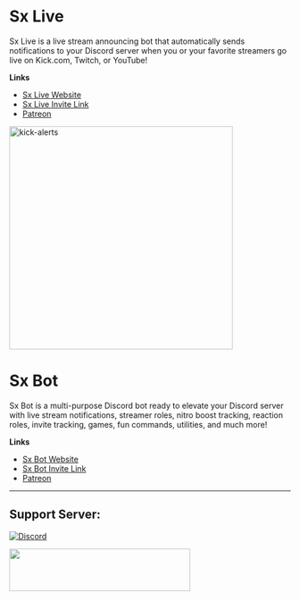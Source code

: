 # Sx Live

Sx Live is a live stream announcing bot that automatically sends notifications to your Discord server when you or your favorite streamers go live on Kick.com, Twitch, or YouTube!

**Links**

* [Sx Live Website](https://sxlivebot.com)
* [Sx Live Invite Link](https://sxlivebot.com/invite)
* [Patreon](https://patreon.sxlivebot.com)

<img width="400" alt="kick-alerts" src="https://github.com/pkdev08/Sx-Bot/assets/54294685/3d356557-a73d-41a6-aa16-1cb9501d9b9c">


# Sx Bot

Sx Bot is a multi-purpose Discord bot ready to elevate your Discord server with live stream notifications, streamer roles, nitro boost tracking, reaction roles, invite tracking, games, fun commands, utilities, and much more!

**Links**

* [Sx Bot Website](https://sxbot.io)
* [Sx Bot Invite Link](https://invite.sxbot.io)
* [Patreon](https://patreon.sxlivebot.com)


<hr />
<h2>Support Server:</h2>
<p><a href="https://support.sxlivebot.com/" target="_blank" rel="nofollow noopener"><img src="https://discordapp.com/api/guilds/696873891225665536/widget.png?style=banner2" alt="Discord" /></a></p>
 <a href="https://patreon.sxlivebot.com/" target="_blank" rel="nofollow noopener"><img src="https://sxbot.io/img/patron.png" width="324" height="76" /></a>
